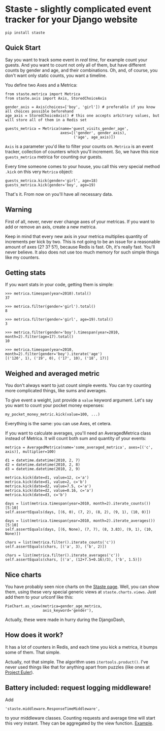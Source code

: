 Staste - slightly complicated event tracker for your Django website
===================================================================

    pip install staste

## Quick Start

Say you want to track some event in *real time*, for example count your guests. And you want to count not only all of them, but have different counts by gender and age, and their combinations. Oh, and, of course, you don't want only static counts, you want a timeline.

You define two Axes and a Metrica:

    from staste.metrica import Metrica
    from staste.axis import Axis, StoredChoiceAxis
    
    gender_axis = Axis(choices=['boy', 'girl']) # preferable if you know all choices possible beforehand
    age_axis = StoredChoiceAxis() # this one accepts arbitrary values, but will store all of them in a Redis set

    guests_metrica = Metrica(name='guest_visits_gender_age',
                             axes=[('gender', gender_axis),
                                   ('age', age_axis)])

`Axis` is a parameter you'd like to filter your counts on. `Metrica` is an event tracker, collection of counters which you'll increment. So, we have this nice `guests_metrica` metrica for counting our guests.

Every time someone comes to your house, you call this very special method `.kick` on this very `Metrica` object:

    guests_metrica.kick(gender='girl', age=18)
    guests_metrica.kick(gender='boy', age=19)

That's it. From now on you'll have all necessary data.

## Warning

First of all, never, never ever change axes of your metricas. If you want to add or remove an axis, create a new metrica.

Keep in mind that every new axis in your metrica multiplies quantity of increments per kick by two. This is not going to be an issue for a reasonable amount of axes (2? 3? 5?), because Redis is fast. Oh, it's really fast. You'll never believe. It also does not use too much memory for such simple things like my counters.

## Getting stats

If you want stats in your code, getting them is simple:

    >>> metrica.timespan(year=2010).total()
    37

    >>> metrica.filter(gender='girl').total()
    8

    >>> metrica.filter(gender='girl', age=19).total()
    3

    >>> metrica.filter(gender='boy').timespan(year=2010, month=2).filter(age=17).total()
    10

    >>> metrica.timespan(year=2010, month=2).filter(gender='boy').iterate('age')
    [('120', 1), ('19', 0), ('17', 10), ('18', 17)]


## Weighed and averaged metric

You don't always want to just count simple events. You can try counting more complicated things, like sums and averages.

To give event a weight, just provide a `value` keyword argument. Let's say you want to count your pocket money expenses:

    my_pocket_money_metric.kick(value=100, ...)

Everything is the same: you can use Axes, et cetera.

If you want to calculate averages, you'll need an AveragedMetrica class instead of Metrica. It will count both sum and quantity of your events:


    metrica = AveragedMetrica(name='some_averaged_metrica', axes=[('c', axis)], multiplier=100)

    d1 = datetime.datetime(2010, 2, 7)
    d2 = datetime.datetime(2010, 2, 8)
    d3 = datetime.datetime(2010, 2, 9)
    
    metrica.kick(date=d1, value=12, c='a')
    metrica.kick(date=d1, value=2, c='b')
    metrica.kick(date=d2, value=7.5, c='a')
    metrica.kick(date=d2, value=0.16, c='a')
    metrica.kick(date=d3, c='b')

    days = list(metrica.timespan(year=2010, month=2).iterate_counts())[5:10]
    self.assertEquals(days, [(6, 0), (7, 2), (8, 2), (9, 1), (10, 0)])

    days = list(metrica.timespan(year=2010, month=2).iterate_averages())[5:10]
    self.assertEquals(days, [(6, None), (7, 7), (8, 3.83), (9, 1), (10, None)])

    chars = list(metrica.filter().iterate_counts('c'))
    self.assertEquals(chars, [('a', 3), ('b', 2)])

    chars = list(metrica.filter().iterate_averages('c'))
    self.assertEquals(chars, [('a', (12+7.5+0.16)/3), ('b', 1.5)])

## Nice charts

You have probably seen nice charts on the [Staste page][1]. Well, you can show them, using these very special generic views at `staste.charts.views`. Just add them to your urlconf like this:

    PieChart.as_view(metrica=gender_age_metrica,
                     axis_keyword='gender'),

Actually, these were made in hurry during the DjangoDash, 

## How does it work?

It has a lot of counters in Redis, and each time you kick a metrica, it bumps some of them. That simple.

Actually, not that simple. The algorithm uses `itertools.product()`. I've never used things like that for anything apart from puzzles (like ones at [Project Euler][2]).

## Battery included: request logging middleware!

Add 

    'staste.middleware.ResponseTimeMiddleware',

to your middleware classes. Counting requests and average time will start this very instant. They can be aggregated by the view function. [Example][1].

[1]: http://staste.unfoldthat.com/
[2]: http://projecteuler.net/